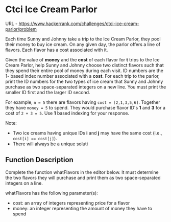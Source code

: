 # Ctci Ice Cream Parlor

URL - https://www.hackerrank.com/challenges/ctci-ice-cream-parlor/problem

Each time Sunny and Johnny take a trip to the Ice Cream Parlor, they pool their money to buy ice cream. On any given day, the parlor offers a line of flavors. Each flavor has a cost associated with it.

Given the value of **money** and the **cost** of each flavor for **t** trips to the Ice Cream Parlor, help Sunny and Johnny choose two distinct flavors such that they spend their entire pool of money during each visit. ID numbers are the 1- based index number associated with a **cost**. For each trip to the parlor, print the ID numbers for the two types of ice cream that Sunny and Johnny purchase as two space-separated integers on a new line. You must print the smaller ID first and the larger ID second.

For example, `n = 5` there are flavors having `cost = [2,1,3,5,6]`. Together they have `money = 5` to spend. They would purchase flavor ID's **1** and **3** for a cost of `2 + 3 = 5`. Use **1** based indexing for your response.

Note:

- Two ice creams having unique IDs **i** and **j** may have the same cost (i.e., `cost[i] == cost[j]`).
- There will always be a unique soluti

## Function Description

Complete the function whatFlavors in the editor below. It must determine the two flavors they will purchase and print them as two space-separated integers on a line.

whatFlavors has the following parameter(s):

- cost: an array of integers representing price for a flavor
- money: an integer representing the amount of money they have to spend
